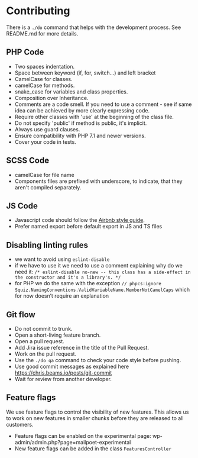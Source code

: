 # Contributing

There is a `./do` command that helps with the development process. See README.md for more details.

## PHP Code

- Two spaces indentation.
- Space between keyword (if, for, switch...) and left bracket
- CamelCase for classes.
- camelCase for methods.
- snake_case for variables and class properties.
- Composition over Inheritance.
- Comments are a code smell. If you need to use a comment - see if same idea can be achieved by more clearly expressing code.
- Require other classes with 'use' at the beginning of the class file.
- Do not specify 'public' if method is public, it's implicit.
- Always use guard clauses.
- Ensure compatibility with PHP 7.1 and newer versions.
- Cover your code in tests.

## SCSS Code

- camelCase for file name
- Components files are prefixed with underscore, to indicate, that they aren't compiled separately.

## JS Code

- Javascript code should follow the [Airbnb style guide](https://github.com/airbnb/javascript).
- Prefer named export before default export in JS and TS files

## Disabling linting rules

- we want to avoid using `eslint-disable`
- if we have to use it we need to use a comment explaining why do we need it:
  `/* eslint-disable no-new -- this class has a side-effect in the constructor and it's a library's. */`
- for PHP we do the same with the exception `// phpcs:ignore Squiz.NamingConventions.ValidVariableName.MemberNotCamelCaps` which for now doesn’t require an explanation

## Git flow

- Do not commit to trunk.
- Open a short-living feature branch.
- Open a pull request.
- Add Jira issue reference in the title of the Pull Request.
- Work on the pull request.
- Use the `./do qa` command to check your code style before pushing.
- Use good commit messages as explained here https://chris.beams.io/posts/git-commit
- Wait for review from another developer.

## Feature flags

We use feature flags to control the visibility of new features. This allows us to work on new features in smaller chunks before they are released to all customers.

- Feature flags can be enabled on the experimental page: wp-admin/admin.php?page=mailpoet-experimental
- New feature flags can be added in the class `FeaturesController`
